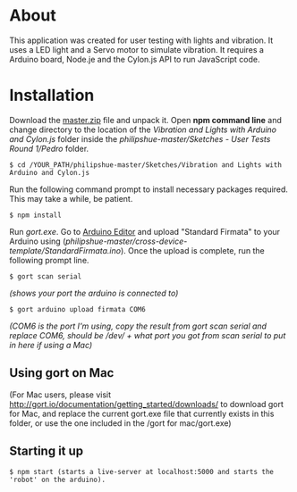 # About

This application was created for user testing with lights and vibration. It uses a LED light and a Servo motor to simulate vibration. It requires a Arduino board, Node.je and the Cylon.js API to run JavaScript code.
# Installation

Download the [master.zip](https://github.com/tanerolcxy/philipshue/archive/master.zip) file and unpack it. Open **npm command line** and change directory to the location of the *Vibration and Lights with Arduino and Cylon.js* folder inside the *philipshue-master/Sketches - User Tests Round 1/Pedro* folder. 
```
$ cd /YOUR_PATH/philipshue-master/Sketches/Vibration and Lights with Arduino and Cylon.js
```
Run the following command prompt to install necessary packages required. This may take a while, be patient.
```
$ npm install
```
Run *gort.exe*.
Go to [Arduino Editor](https://create.arduino.cc/) and upload "Standard Firmata" to your Arduino using (*philipshue-master/cross-device-template/StandardFirmata.ino*). Once the upload is complete, run the following prompt line. 
```
$ gort scan serial
```
*(shows your port the arduino is connected to)*
```
$ gort arduino upload firmata COM6
```
*(COM6 is the port I'm using, copy the result from gort scan serial and replace COM6, should be /dev/ + what port you got from scan serial to put in here if using a Mac)*


## Using gort on Mac
(For Mac users, please visit http://gort.io/documentation/getting_started/downloads/ to download gort for Mac, and replace the current gort.exe file that currently exists in this folder, or use the one included in the /gort for mac/gort.exe)

## Starting it up
```
$ npm start (starts a live-server at localhost:5000 and starts the 'robot' on the arduino).
```





